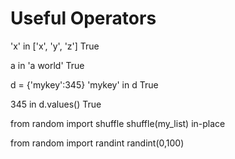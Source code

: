 # Useful Operators

'x' in ['x', 'y', 'z']
True

a in 'a world'
True

d = {'mykey':345}
'mykey' in d
True

345 in d.values()
True

from random import shuffle
shuffle(my_list)
in-place

from random import randint
randint(0,100)